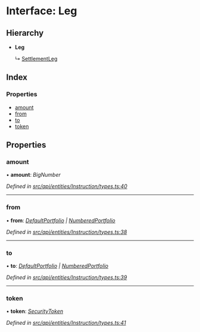 # Interface: Leg

## Hierarchy

* **Leg**

  ↳ [SettlementLeg](settlementleg.md)

## Index

### Properties

* [amount](leg.md#amount)
* [from](leg.md#from)
* [to](leg.md#to)
* [token](leg.md#token)

## Properties

###  amount

• **amount**: *BigNumber*

*Defined in [src/api/entities/Instruction/types.ts:40](https://github.com/PolymathNetwork/polymesh-sdk/blob/c77f6a3e/src/api/entities/Instruction/types.ts#L40)*

___

###  from

• **from**: *[DefaultPortfolio](../classes/defaultportfolio.md) | [NumberedPortfolio](../classes/numberedportfolio.md)*

*Defined in [src/api/entities/Instruction/types.ts:38](https://github.com/PolymathNetwork/polymesh-sdk/blob/c77f6a3e/src/api/entities/Instruction/types.ts#L38)*

___

###  to

• **to**: *[DefaultPortfolio](../classes/defaultportfolio.md) | [NumberedPortfolio](../classes/numberedportfolio.md)*

*Defined in [src/api/entities/Instruction/types.ts:39](https://github.com/PolymathNetwork/polymesh-sdk/blob/c77f6a3e/src/api/entities/Instruction/types.ts#L39)*

___

###  token

• **token**: *[SecurityToken](../classes/securitytoken.md)*

*Defined in [src/api/entities/Instruction/types.ts:41](https://github.com/PolymathNetwork/polymesh-sdk/blob/c77f6a3e/src/api/entities/Instruction/types.ts#L41)*
